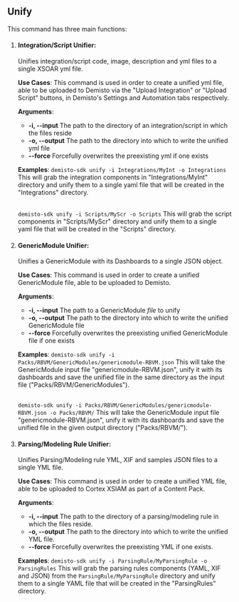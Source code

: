 ## Unify

This command has three main functions:

1. #### Integration/Script Unifier:

    Unifies integration/script code, image, description and yml files to a single XSOAR yml file.

    **Use Cases**:
    This command is used in order to create a unified yml file, able to be uploaded to Demisto via the
    "Upload Integration" or "Upload Script" buttons, in Demisto's Settings and Automation tabs respectively.

    **Arguments**:
    * **-i, --input**
      The path to the directory of an integration/script in which the files reside
    * **-o, --output**
      The path to the directory into which to write the unified yml file
    * **--force**
      Forcefully overwrites the preexisting yml if one exists

    **Examples**:
    `demisto-sdk unify -i Integrations/MyInt -o Integrations`
    This will grab the integration components in "Integrations/MyInt" directory and unify them to a single yaml file
    that will be created in the "Integrations" directory.
    <br/><br/>

    `demisto-sdk unify -i Scripts/MyScr -o Scripts`
    This will grab the script components in "Scripts/MyScr" directory and unify them to a single yaml file
    that will be created in the "Scripts" directory.

 2. #### GenericModule Unifier:

    Unifies a GenericModule with its Dashboards to a single JSON object.

    **Use Cases**:
    This command is used in order to create a unified GenericModule file, able to be uploaded to Demisto.

    **Arguments**:
    * **-i, --input**
      The path to a GenericModule *file* to unify
    * **-o, --output**
      The path to the directory into which to write the unified GenericModule file
    * **--force**
      Forcefully overwrites the preexisting unified GenericModule file if one exists

    **Examples**:
    `demisto-sdk unify -i Packs/RBVM/GenericModules/genericmodule-RBVM.json`
    This will take the GenericModule input file "genericmodule-RBVM.json", unify it with its dashboards and save
    the unified file in the same directory as the input file ("Packs/RBVM/GenericModules").
    <br/><br/>

    `demisto-sdk unify -i Packs/RBVM/GenericModules/genericmodule-RBVM.json -o Packs/RBVM/`
    This will take the GenericModule input file "genericmodule-RBVM.json", unify it with its dashboards and save
    the unified file in the given output directory ("Packs/RBVM/").

3. #### Parsing/Modeling Rule Unifier:

    Unifies Parsing/Modeling rule YML, XIF and samples JSON files to a single YML file.

    **Use Cases**:
    This command is used in order to create a unified YML file, able to be uploaded to Cortex XSIAM as part of a Content Pack.

    **Arguments**:
    * **-i, --input**
      The path to the directory of a parsing/modeling rule in which the files reside.
    * **-o, --output**
      The path to the directory into which to write the unified YML file.
    * **--force**
      Forcefully overwrites the preexisting YML if one exists.

    **Examples**:
    `demisto-sdk unify -i ParsingRule/MyParsingRule -o ParsingRules`
    This will grab the parsing rules components (YAML, XIF and JSON) from the `ParsingRule/MyParsingRule` directory and unify them to a single YAML file that will be created in the "ParsingRules" directory.

